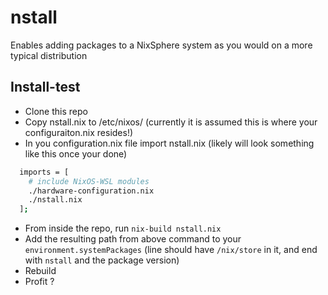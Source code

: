 # nstall
Enables adding packages to a NixSphere system as you would on a more typical distribution

## Install-test
* Clone this repo
* Copy nstall.nix to /etc/nixos/ (currently it is assumed this is where your configuraiton.nix resides!)
* In you configuration.nix file import nstall.nix (likely will look something like this once your done)
```bash
  imports = [
    # include NixOS-WSL modules
    ./hardware-configuration.nix
    ./nstall.nix
  ];
```
* From inside the repo, run `nix-build nstall.nix`
* Add the resulting path from above command to your `environment.systemPackages` (line should have `/nix/store` in it, and end with `nstall` and the package version)
* Rebuild
* Profit ?
